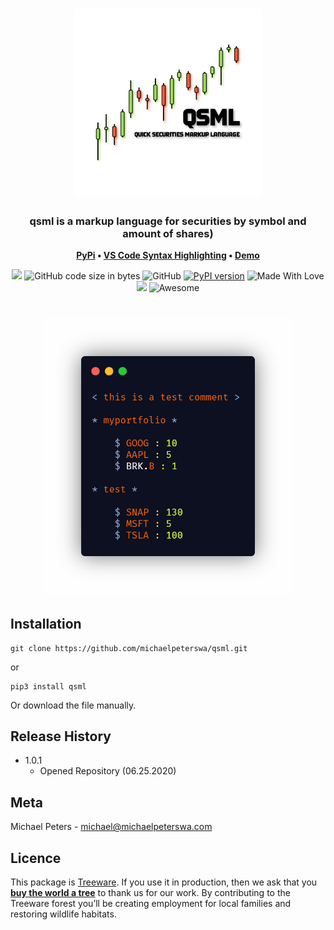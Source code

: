 <h1 align="center">
	<img
		width="300"
		alt="QSML"
		src="img/qsml_2.png">
</h1>
<h3 align="center">
	qsml is a markup language for securities by symbol and amount of shares)
</h3>
<p align="center">
	<strong>
		<a href="https://pypi.org/project/qsml/">PyPi</a>
		•
		<a href="https://marketplace.visualstudio.com/items?itemName=michaelpeterswa.qsml-lang">VS Code Syntax Highlighting</a>
		•
		<a href="https://github.com/michaelpeterswa/PortfolioValuation">Demo</a>
	</strong>
</p>
<p align="center">
  <a href="https://codeclimate.com/github/michaelpeterswa/qsml/maintainability"><img src="https://api.codeclimate.com/v1/badges/9ec73514a57bb3bc6078/maintainability" /></a>
  <img alt="GitHub code size in bytes" src="https://img.shields.io/github/languages/code-size/michaelpeterswa/qsml">
  <img alt="GitHub" src="https://img.shields.io/github/license/michaelpeterswa/qsml">
  <a href="https://badge.fury.io/py/qsml"><img src="https://badge.fury.io/py/qsml.svg" alt="PyPI version" height="18"></a>
  <img alt="Made With Love" src="https://img.shields.io/badge/Made%20With-Love-orange.svg">
	<a href="https://plant.treeware.earth/michaelpeterswa/qsml"><img src="https://img.shields.io/badge/dynamic/json?color=brightgreen&label=Plant%20Tree&query=%24.total&url=https%3A%2F%2Fpublic.offset.earth%2Fusers%2Ftreeware%2Ftrees" /></a>
	<img alt="Awesome" src="https://cdn.rawgit.com/sindresorhus/awesome/d7305f38d29fed78fa85652e3a63e154dd8e8829/media/badge.svg">
</p>
<h1 align="center">
	<img
		width="400"
		alt="QSML"
		src="img/qsml_code.png">
</h1>

## Installation

```
git clone https://github.com/michaelpeterswa/qsml.git
```
or
```
pip3 install qsml
```

Or download the file manually.

## Release History

- 1.0.1
  - Opened Repository (06.25.2020)

## Meta

Michael Peters - michael@michaelpeterswa.com
       
## Licence   

This package is [Treeware](https://treeware.earth). If you use it in production, then we ask that you [**buy the world a tree**](https://plant.treeware.earth/michaelpeterswa/qsml) to thank us for our work. By contributing to the Treeware forest you’ll be creating employment for local families and restoring wildlife habitats.
